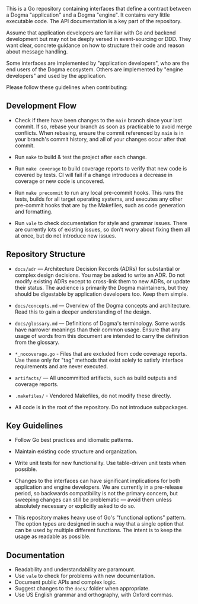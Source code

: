 <!-- vale off -->

This is a Go repository containing interfaces that define a contract between a
Dogma "application" and a Dogma "engine". It contains very little executable
code. The API documentation is a key part of the repository.

Assume that application developers are familiar with Go and backend development
but may not be deeply versed in event-sourcing or DDD. They want clear,
concrete guidance on how to structure their code and reason about message
handling.

Some interfaces are implemented by "application developers", who are the end
users of the Dogma ecosystem. Others are implemented by "engine developers" and
used by the application.

Please follow these guidelines when contributing:

## Development Flow

- Check if there have been changes to the `main` branch since your last commit.
  If so, rebase your branch as soon as practicable to avoid merge conflicts.
  When rebasing, ensure the commit referenced by `main` is in your branch's
  commit history, and all of your changes occur after that commit.

- Run `make` to build & test the project after each change.

- Run `make coverage` to build coverage reports to verify that new code is
  covered by tests. CI will fail if a change introduces a decrease in
  coverage or new code is uncovered.

- Run `make precommit` to run any local pre-commit hooks. This runs the tests,
  builds for all target operating systems, and executes any other pre-commit
  hooks that are by the Makefiles, such as code generation and formatting.

- Run `vale` to check documentation for style and grammar issues. There are
  currently lots of existing issues, so don't worry about fixing them all at
  once, but do not introduce new issues.

## Repository Structure

- `docs/adr` — Architecture Decision Records (ADRs) for substantial or complex
  design decisions. You may be asked to write an ADR. Do not modify existing
  ADRs except to cross-link them to new ADRs, or update their status. The
  audience is primarily the Dogma maintainers, but they should be digestable by
  application developers too. Keep them simple.

- `docs/concepts.md` — Overview of the Dogma concepts and architecture. Read
  this to gain a deeper understanding of the design.

- `docs/glossary.md` — Definitions of Dogma's terminology. Some words have
  narrower meanings than their common usage. Ensure that any usage of words from
  this document are intended to carry the definition from the glossary.

- `*_nocoverage.go` - Files that are excluded from code coverage reports. Use
  these only for "tag" methods that exist solely to satisfy interface
  requirements and are never executed.

- `artifacts/` — All uncommitted artifacts, such as build outputs and coverage
  reports.

- `.makefiles/` - Vendored Makefiles, do not modify these directly.
- All code is in the root of the repository. Do not introduce subpackages.

## Key Guidelines

- Follow Go best practices and idiomatic patterns.

- Maintain existing code structure and organization.

- Write unit tests for new functionality. Use table-driven unit tests when possible.

- Changes to the interfaces can have significant implications for both
  application and engine developers. We are currently in a pre-release period,
  so backwards compatibility is not the primary concern, but sweeping changes
  can still be problematic — avoid them unless absolutely necessary or
  explicitly asked to do so.

- This repository makes heavy use of Go's "functional options" pattern. The
  option types are designed in such a way that a single option that can be used
  by multiple different functions. The intent is to keep the usage as readable
  as possible.

## Documentation

- Readability and understandability are paramount.
- Use `vale` to check for problems with new documentation.
- Document public APIs and complex logic.
- Suggest changes to the `docs/` folder when appropriate.
- Use US English grammar and orthography, with Oxford commas.
